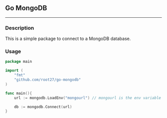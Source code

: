 ## Go MongoDB

---

### Description

This is a simple package to connect to a MongoDB database.

### Usage

```go
package main

import (
    "fmt"
    "github.com/root27/go-mongodb"
)

func main(){
    url := mongodb.LoadEnv("mongourl") // mongourl is the env variable name

	db := mongodb.Connect(url)
}

```

